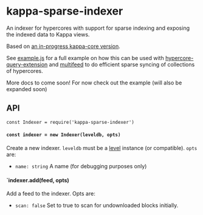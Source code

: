 # kappa-sparse-indexer

An indexer for hypercores with support for sparse indexing and exposing the indexed data to Kappa views.

Based on [an in-progress kappa-core version](https://github.com/kappa-db/kappa-core/pull/14).

See [example.js](example.js) for a full example on how this can be used with [hypercore-query-extension](https://github.com/peermaps/hypercore-query-extension/) and [multifeed](https://github.com/kappa-db/multifeed) to do efficient sparse syncing of collections of hypercores.

More docs to come soon! For now check out the example (will also be expanded soon)

## API

`const Indexer = require('kappa-sparse-indexer')`

#### `const indexer = new Indexer(leveldb, opts)`

Create a new indexer. `leveldb` must be a [level](https://github.com/Level/level) instance (or compatible). `opts` are:

* `name: string` A name (for debugging purposes only)

#### `indexer.add(feed, opts)

Add a feed to the indexer. Opts are:

* `scan: false` Set to true to scan for undownloaded blocks initially.
